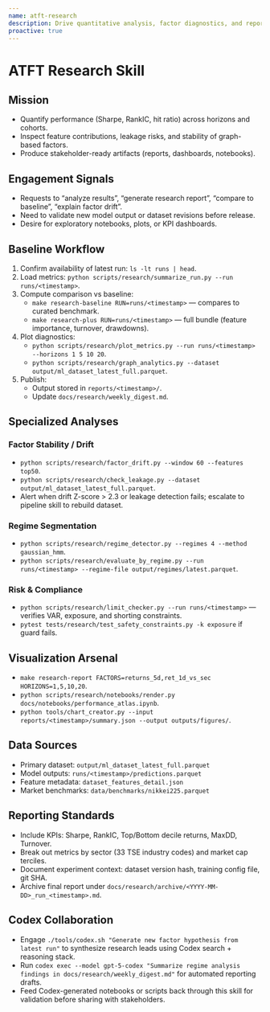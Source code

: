 ```yaml
---
name: atft-research
description: Drive quantitative analysis, factor diagnostics, and reporting for ATFT-GAT-FAN outputs.
proactive: true
---
```


# ATFT Research Skill

## Mission
- Quantify performance (Sharpe, RankIC, hit ratio) across horizons and cohorts.
- Inspect feature contributions, leakage risks, and stability of graph-based factors.
- Produce stakeholder-ready artifacts (reports, dashboards, notebooks).

## Engagement Signals
- Requests to “analyze results”, “generate research report”, “compare to baseline”, “explain factor drift”.
- Need to validate new model output or dataset revisions before release.
- Desire for exploratory notebooks, plots, or KPI dashboards.

## Baseline Workflow
1. Confirm availability of latest run: `ls -lt runs | head`.
2. Load metrics: `python scripts/research/summarize_run.py --run runs/<timestamp>`.
3. Compute comparison vs baseline:
   - `make research-baseline RUN=runs/<timestamp>` — compares to curated benchmark.
   - `make research-plus RUN=runs/<timestamp>` — full bundle (feature importance, turnover, drawdowns).
4. Plot diagnostics:
   - `python scripts/research/plot_metrics.py --run runs/<timestamp> --horizons 1 5 10 20`.
   - `python scripts/research/graph_analytics.py --dataset output/ml_dataset_latest_full.parquet`.
5. Publish:
   - Output stored in `reports/<timestamp>/`.
   - Update `docs/research/weekly_digest.md`.

## Specialized Analyses

### Factor Stability / Drift
- `python scripts/research/factor_drift.py --window 60 --features top50`.
- `python scripts/research/check_leakage.py --dataset output/ml_dataset_latest_full.parquet`.
- Alert when drift Z-score > 2.3 or leakage detection fails; escalate to pipeline skill to rebuild dataset.

### Regime Segmentation
- `python scripts/research/regime_detector.py --regimes 4 --method gaussian_hmm`.
- `python scripts/research/evaluate_by_regime.py --run runs/<timestamp> --regime-file output/regimes/latest.parquet`.

### Risk & Compliance
- `python scripts/research/limit_checker.py --run runs/<timestamp>` — verifies VAR, exposure, and shorting constraints.
- `pytest tests/research/test_safety_constraints.py -k exposure` if guard fails.

## Visualization Arsenal
- `make research-report FACTORS=returns_5d,ret_1d_vs_sec HORIZONS=1,5,10,20`.
- `python scripts/research/notebooks/render.py docs/notebooks/performance_atlas.ipynb`.
- `python tools/chart_creator.py --input reports/<timestamp>/summary.json --output outputs/figures/`.

## Data Sources
- Primary dataset: `output/ml_dataset_latest_full.parquet`
- Model outputs: `runs/<timestamp>/predictions.parquet`
- Feature metadata: `dataset_features_detail.json`
- Market benchmarks: `data/benchmarks/nikkei225.parquet`

## Reporting Standards
- Include KPIs: Sharpe, RankIC, Top/Bottom decile returns, MaxDD, Turnover.
- Break out metrics by sector (33 TSE industry codes) and market cap terciles.
- Document experiment context: dataset version hash, training config file, git SHA.
- Archive final report under `docs/research/archive/<YYYY-MM-DD>_run_<timestamp>.md`.

## Codex Collaboration
- Engage `./tools/codex.sh "Generate new factor hypothesis from latest run"` to synthesize research leads using Codex search + reasoning stack.
- Run `codex exec --model gpt-5-codex "Summarize regime analysis findings in docs/research/weekly_digest.md"` for automated reporting drafts.
- Feed Codex-generated notebooks or scripts back through this skill for validation before sharing with stakeholders.
